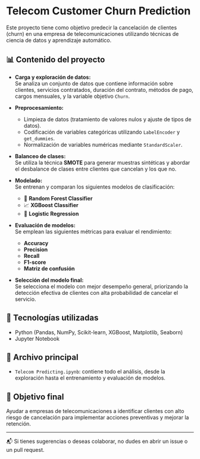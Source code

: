 # Telecom Customer Churn Prediction

Este proyecto tiene como objetivo predecir la cancelación de clientes (churn) en una empresa de telecomunicaciones utilizando técnicas de ciencia de datos y aprendizaje automático.

## 📊 Contenido del proyecto

- **Carga y exploración de datos:**  
  Se analiza un conjunto de datos que contiene información sobre clientes, servicios contratados, duración del contrato, métodos de pago, cargos mensuales, y la variable objetivo `Churn`.

- **Preprocesamiento:**  
  - Limpieza de datos (tratamiento de valores nulos y ajuste de tipos de datos).  
  - Codificación de variables categóricas utilizando `LabelEncoder` y `get_dummies`.  
  - Normalización de variables numéricas mediante `StandardScaler`.

- **Balanceo de clases:**  
  Se utiliza la técnica **SMOTE** para generar muestras sintéticas y abordar el desbalance de clases entre clientes que cancelan y los que no.

- **Modelado:**  
  Se entrenan y comparan los siguientes modelos de clasificación:
  - 🌲 **Random Forest Classifier**  
  - 📈 **XGBoost Classifier**  
  - 🧮 **Logistic Regression**

- **Evaluación de modelos:**  
  Se emplean las siguientes métricas para evaluar el rendimiento:
  - **Accuracy**  
  - **Precision**  
  - **Recall**  
  - **F1-score**  
  - **Matriz de confusión**

- **Selección del modelo final:**  
  Se selecciona el modelo con mejor desempeño general, priorizando la detección efectiva de clientes con alta probabilidad de cancelar el servicio.

## 🚀 Tecnologías utilizadas

- Python (Pandas, NumPy, Scikit-learn, XGBoost, Matplotlib, Seaborn)
- Jupyter Notebook

## 📁 Archivo principal

- `Telecom Predicting.ipynb`: contiene todo el análisis, desde la exploración hasta el entrenamiento y evaluación de modelos.

## 📌 Objetivo final

Ayudar a empresas de telecomunicaciones a identificar clientes con alto riesgo de cancelación para implementar acciones preventivas y mejorar la retención.

---

📬 Si tienes sugerencias o deseas colaborar, no dudes en abrir un issue o un pull request.
